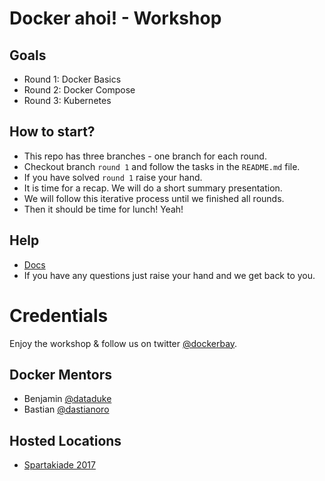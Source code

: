 # Docker ahoi! - Workshop

## Goals

* Round 1: Docker Basics
* Round 2: Docker Compose
* Round 3: Kubernetes

## How to start?

* This repo has three branches - one branch for each round.
* Checkout branch `round 1` and follow the tasks in the `README.md` file.
* If you have solved `round 1` raise your hand.
* It is time for a recap. We will do a short summary presentation.
* We will follow this iterative process until we finished all rounds.
* Then it should be time for lunch! Yeah!

## Help

* [Docs](https://docs.docker.com)
* If you have any questions just raise your hand and we get back to you.

# Credentials

Enjoy the workshop & follow us on twitter [@dockerbay](https://twitter.com/dockerbay).

## Docker Mentors

* Benjamin [@dataduke](https://twitter.com/dataduke)
* Bastian [@dastianoro](https://twitter.com/dastianoro)

## Hosted Locations

* [Spartakiade 2017](www.spartakiade.org)

